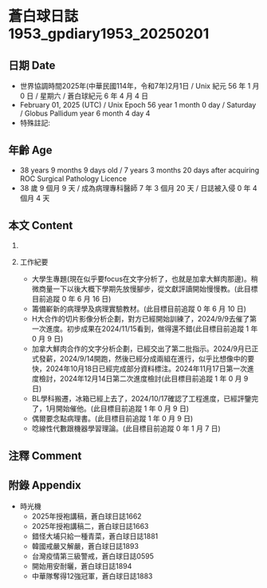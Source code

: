 [_metadata_:encoding]: - "utf-8"
[_metadata_:language]: - "zh-Hant-TW"
[_metadata_:fileformat]: - "markdown"
[_metadata_:MIME_type]: - "text/plain"
[_metadata_:markdown_version]: - "commonmark version 0.30"
[_metadata_:markdown_spec]: - "https://spec.commonmark.org/0.30/"

# 蒼白球日誌1953_gpdiary1953_20250201 #

## 日期 Date ##

* 世界協調時間2025年(中華民國114年，令和7年)2月1日 / Unix 紀元 56 年 1 月 0 日 / 星期六 / 蒼白球紀元 6 年 4 月 4 日
* February 01, 2025 (UTC) / Unix Epoch 56 year 1 month 0 day / Saturday / Globus Pallidum year 6 month 4 day 4
* 特殊註記:

## 年齡 Age ##

* 38 years 9 months 9 days old / 7 years 3 months 20 days after acquiring ROC Surgical Pathology Licence
* 38 歲 9 個月 9 天 / 成為病理專科醫師 7 年 3 個月 20 天 / 日誌被入侵 0 年 4 個月 4 天

## 本文 Content ##

1. 

2. 工作紀要

    - 大學生專題(現在似乎要focus在文字分析了，也就是加拿大鮮肉那邊)。稍微商量一下以後大概下學期先放慢腳步，從文獻評讀開始慢慢教。(此目標目前追蹤 0 年 6 月 16 日)
    - 籌備嶄新的病理學及病理實驗教材。(此目標目前追蹤 0 年 6 月 10 日)
    - H大合作的切片影像分析企劃，對方已經開始訓練了，2024/9/9去催了第一次進度。初步成果在2024/11/15看到，做得還不錯(此目標目前追蹤 1 年 0 月 9 日)
    - 加拿大鮮肉合作的文字分析企劃，已經交出了第二批指示。2024/9月已正式發薪，2024/9/14開跑，然後已經分成兩組在進行，似乎比想像中的要快，2024年10月18日已經完成部分資料標注。2024年11月17日第一次進度檢討，2024年12月14日第二次進度檢討(此目標目前追蹤 1 年 0 月 9 日)
    - BL學科搬遷，冰箱已經上去了，2024/10/17確認了工程進度，已經評鑒完了，1月開始催他。(此目標目前追蹤 1 年 0 月 9 日)
    - 偶爾要念點病理書。(此目標目前追蹤 1 年 0 月 9 日)
    - 唸線性代數跟機器學習理論。(此目標目前追蹤 0 年 1 月 7 日)

## 注釋 Comment ##


## 附錄 Appendix ##

* 時光機
    - 2025年授袍講稿，蒼白球日誌1662
    - 2025年授袍講稿二，蒼白球日誌1663
    - 錯怪大埔只給一種青菜，蒼白球日誌1881
    - 韓國戒嚴又解嚴，蒼白球日誌1893
    - 台灣疫情第三級警戒，蒼白球日誌0595
    - 開始用安耐曬，蒼白球日誌1894
    - 中華隊奪得12強冠軍，蒼白球日誌1883

